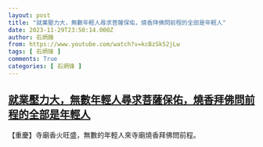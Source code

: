 ```yaml
---
layout: post
title: "就業壓力大，無數年輕人尋求菩薩保佑，燒香拜佛問前程的全部是年輕人"
date: 2023-11-29T23:50:14.000Z
author: 石炳鋒
from: https://www.youtube.com/watch?v=kcBzSk52jLw
tags: [ 石炳锋 ]
comments: True
categories: [ 石炳锋 ]
---
```

<!--1701301814000-->
[就業壓力大，無數年輕人尋求菩薩保佑，燒香拜佛問前程的全部是年輕人](https://www.youtube.com/watch?v=kcBzSk52jLw)
------

<div>
【重慶】寺廟香火旺盛，無數的年輕人來寺廟燒香拜佛問前程。
</div>
